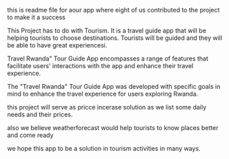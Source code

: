 this is readme file
for aour app
where eight of us contributed to the project
to make it a success

This Project has to do with Tourism.
It is a travel guide app that will be helping tourists to choose destinations.
Tourists will be guided and they will be able to have great experiencesi.

Travel Rwanda" Tour Guide App encompasses a range of features that facilitate users' interactions with the app and enhance their travel experience.

The "Travel Rwanda" Tour Guide App was developed with specific goals in mind to enhance the travel experience for users exploring Rwanda.  

this project will serve as pricce incerase solution as we list some daily needs and their prices.

also we believe weatherforecast would help tourists to know places better and come ready

we hope this app to be a solution in tourism activities in many ways.
